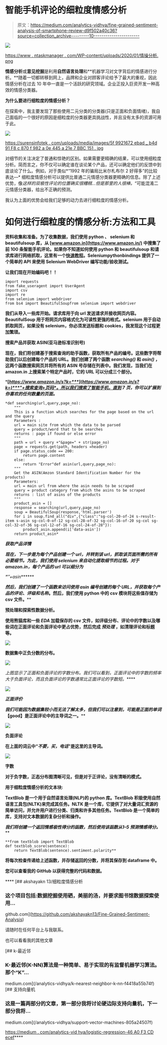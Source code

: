 # 智能手机评论的细粒度情感分析

> 原文：<https://medium.com/analytics-vidhya/fine-grained-sentiment-analysis-of-smartphone-review-d9f502a40c36?source=collection_archive---------10----------------------->

![](img/14984453c20b0923bcfe183c2582c79b.png)

[https://www . ntaskmanager . com/WP-content/uploads/2020/01/情操分析. png](https://www.ntaskmanager.com/wp-content/uploads/2020/01/Sentiment-Analysis.png)

**情感分析**或**意见挖掘**是利用**自然语言处理**和**机器学习对文字背后的情感进行分析。**随着一切都转移到网上，品牌和企业对顾客评论给予了最大的重视，因此情感分析在过去 10 年中一直是一个活跃的研究领域。企业正投入巨资开发一种高效的情感分类器。

**为什么要进行细粒度的情感分析？**

在探索中，我主要发现了那些使用二元分类的分类器(只是正面和负面情绪)，我自己面临的一个很好的原因是细粒度的分类器更具挑战性，并且没有太多的资源可用于此。

![](img/5fa040e557ad81a6f5b756fe95625bb3.png)

[https://surensinfotek . com/uploads/media/images/5f 9921672 ebad _ b4d 91 F8 c 870 f 982 a 0e 445 a 21e 7 BBC 151 . jpg](https://surensinffotek.com/uploads/media/images/5f9921672ebad_b4d91f8c870f982a0e445a21e7bbc151.jpg)

对细节的关注决定了普通和惊艳的区别。如果需要更精确的结果，可以使用细粒度分析。简而言之，你不仅可以确定谁在谈论某个产品，还可以确定他们的反馈中到底谈论了什么。例如，对于类似*“1992 年的骗局比米尔札布尔 2 好得多”的比较表达—* 细粒度情感分析可以提供比普通二元情感分类器更精确的信息。除了上述优势，像*这样的双极性评论的位置确实很糟糕…但是那里的人很棒。*“可能混淆二元情感分类器，给出不正确的预测。

我认为上面的优势会给我们足够的动力去进行细粒度的情感分析。

# 如何进行细粒度的情感分析:方法和工具

**资料收集和准备。**为了收集数据，我们使用 **python** 、 **selenium** 和 **beautifulsoup** 库，从 [www.amazon.in](https://www.amazon.in/) 中搜集了前 100 条智能手机评论。如果你不知道如何使用 python 和 beautifulsoup 和请求库进行网络抓取，这里有一个[快速教程](/@akshayakn95/web-scraping-with-beautifulsoup-8cd4e04274d5)。**Selenium**python**bindings 提供了一个简单的 API 来使用 Selenium WebDriver 编写功能/验收测试。**

**让我们现在开始编码吧！！**

```
import requests
from fake_useragent import UserAgent
import csv
import re
from selenium import webdriver
from bs4 import BeautifulSoupfrom selenium import webdriver
```

**我们从导入一些库开始。**请求**库用于向 url 发送请求并接收网页内容。 **BeautifulSoup** 用于将网页内容格式化为可读性更强的格式。selenium 用于自动抓取网页，如果没有 selenium，你必须发送标题和 cookies，我发现这个过程更加繁琐。**

****搜索产品并获取 ASIN(亚马逊标准识别号)****

**现在，我们将创建基于搜索查询的助手函数，获取所有产品的编号。这些数字将帮助我们以后创建每个产品的 URL。我们创建了两个函数 ***searching()*** 和 ***asin()*** ，这两个函数搜索网页并将所有的 **ASIN** 号存储在列表中。我们发现，当我们在 amazon.in 上搜索某个特定产品时，它的 URL 可以分成三个部分。**

***[***https://www.amazon.in/s?k=***](https://www.amazon.in/s?k=)***"+搜索查询+页码*。所以我们搜索了智能手机，直到 7 页，你可以扩展到你喜欢的任何数量的页面。*****

```
*def searching(url,query,page_no):
    """
    This is a function which searches for the page based on the url and the query
    Parameters :
    url = main site from which the data to be parsed
    query = product/word that to be searches
    returns : page if found or else error
    """
    path = url + query +"&page=" + str(page_no)
    page = requests.get(path, headers =header)
    if page.status_code == 200:
        return page.content 
    else:
        return "Error"def asin(url,query,page_no):
    """
    Get the ASIN(Amzon Standard Identification Number for the products)
    Parameters:
    url = main url from where the asin needs to be scraped
    query = product category from which the asins to be scraped
    returns : list of asins of the products
    """
    product_asin = []
    response = searching(url,query,page_no)
    soup = BeautifulSoup(response,'html.parser')
    for i in soup.find_all("div",{"class":"sg-col-20-of-24 s-result-item s-asin sg-col-0-of-12 sg-col-28-of-32 sg-col-16-of-20 sg-col sg-col-32-of-36 sg-col-12-of-16 sg-col-24-of-28"}):
        product_asin.append(i['data-asin'])
    return product_asin*
```

*****获取产品详情*****

***现在，下一步是为每个产品创建一个 url，并转到该 url，抓取该页面所需的所有必要细节。为此，我们使用 selenium 来自动化提取细节的过程。对于 amazon.in，每个产品的 url 可以细分为***

******“***[](https://www.amazon.in/dp/)****”+asin*******

****然后，我们创建了一个函数来访问使用 asin 编号创建的每个 URL，并获取每个产品的*评论、评级和名称*。然后，我们使用 python 中的 **csv** 模块将这些值存储为 csv 文件。****

******预处理和探索性数据分析。******

****使用**熊猫**库和一些 ***EDA*** 加载保存的 csv 文件，如评级分布、评论中的字数以及哪些词在正面评论和负面评论中更占优势，然后完成 ***预处理*** ，如清理评论和标题等。****

****![](img/cb28883291092ea587451683c0c2304d.png)****

****数据集中正负分数的分布。****

****![](img/1052bebdbf0b9e9b33dba217b1502ae1.png)****

****上图显示了正面和负面评论的字数分布。我们可以看到，正面评论中的字数的*频率大于负面评论，而且负面评论的字数*通常比正面评论的字数*短。*****

***![](img/023512e11cc68cac429401543d51d6eb.png)***

***正面评价***

***我们可能因为数据集较小而无法了解太多，但我们可以注意到，可能是正面的单词*【good】是正面评论中的主导词之一。****

****![](img/d38ca631597c90bfe20050c36a1b5932.png)****

****负面评论****

****在上面的词云中“*不要，买，电话*”是这里的主导词。****

****![](img/c2548fd61f2c564b2b31f0d6266f4c6f.png)****

****字数****

****对于负字数，正态分布图清晰可见，但是对于正评论，没有清晰的模式。****

******用于细粒度情感分析的文本块:******

******TextBlob** 是一个用于自然语言处理(NLP)的 python 库。TextBlob 积极使用自然语言工具包(NLTK)来完成其任务。NLTK 是一个库，它提供了对大量词汇资源的简单访问，并允许用户进行分类、归类和许多其他任务。TextBlob 是一个简单的库，支持对文本数据的复杂分析和操作。****

****我们将创建一个返回情感极性得分的函数，然后使用该函数从*1–5 预测情感得分。*****

```
**from textblob import TextBlob
def textblob_score(sentence):
    return TextBlob(sentence).sentiment.polarity**
```

****将每次检查传递给上述函数，并存储返回的分数，并将其保存到 dataframe 中。****

****您可以查看我的 GitHub 以获得完整的代码和数据。****

****[](https://github.com/akshayakn13/Fine-Grained-Sentiment-Analysis) [## akshayakn 13/细粒度情感分析

### 这个项目包括:数据挖掘使用硒，美丽的汤，并要求图书馆数据探索使用…

github.com](https://github.com/akshayakn13/Fine-Grained-Sentiment-Analysis) 

请随时在任何平台上与我联系。

也可以看看我的其他文章

[](/analytics-vidhya/k-nearest-neighbor-k-nn-f4418a55b74f) [## k-最近邻

### K-最近邻(K-NN)算法是一种简单、易于实现的有监督机器学习算法。那个“K”…

medium.com](/analytics-vidhya/k-nearest-neighbor-k-nn-f4418a55b74f) [](/analytics-vidhya/support-vector-machines-805a24507f) [## 支持向量机

### 这是一篇两部分的文章，第一部分我将讨论硬边际支持向量机，下一部分我将…

medium.com](/analytics-vidhya/support-vector-machines-805a24507f) 

[https://medium . com/analytics-vid hya/logistic-regression-46 A0 F3 CD ecef](/analytics-vidhya/logistic-regression-46a0f3cdecef)****